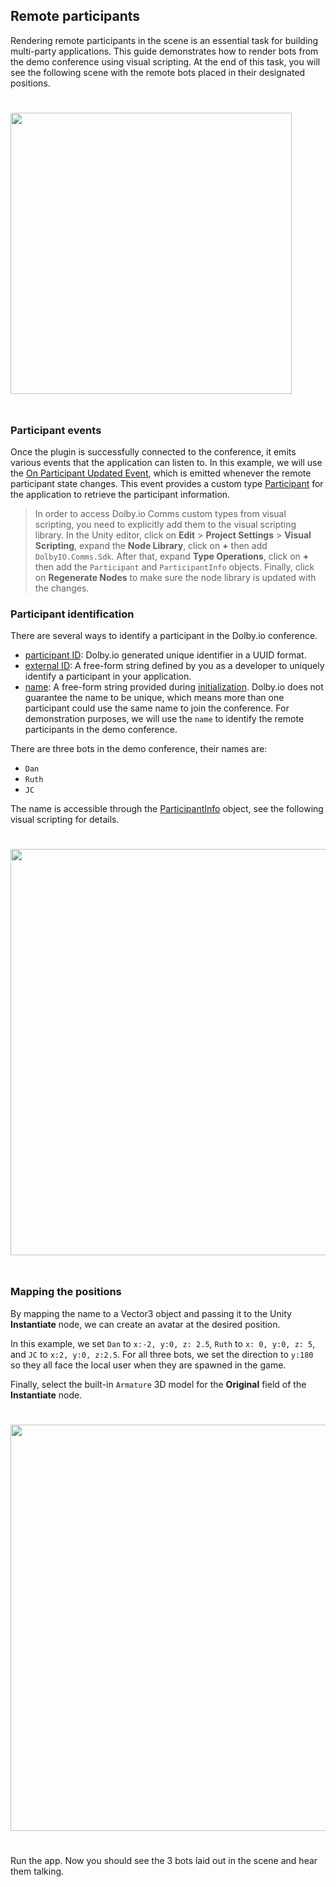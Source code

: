 ## Remote participants
Rendering remote participants in the scene is an essential task for building multi-party applications. This guide demonstrates how to render bots from the demo conference using visual scripting. At the end of this task, you will see the following scene with the remote bots placed in their designated positions.

<div style="text-align:left">
    <img style="padding:25px 0" src="~/images/samples/demo/remote-participants.png" width="450px">
</div>

### Participant events
Once the plugin is successfully connected to the conference, it emits various events that the application can listen to. In this example, we will use the [On Participant Updated Event](../visualscripting/events.html#on-participant-updated), which is emitted whenever the remote participant state changes. This event provides a custom type [Participant](xref:DolbyIO.Comms.Participant) for the application to retrieve the participant information.

> In order to access Dolby.io Comms custom types from visual scripting, you need to explicitly add them to the visual scripting library. In the Unity editor, click on **Edit** > **Project Settings** > **Visual Scripting**, expand the **Node Library**, click on **+** then add `DolbyIO.Comms.Sdk`. After that, expand **Type Operations**, click on **+** then add the `Participant` and `ParticipantInfo` objects. Finally, click on **Regenerate Nodes** to make sure the node library is updated with the changes. 

### Participant identification
There are several ways to identify a participant in the Dolby.io conference.
- [participant ID](xref:DolbyIO.Comms.Participant.Id): Dolby.io generated unique identifier in a UUID format.
- [external ID](xref:DolbyIO.Comms.ParticipantInfo.ExternalId): A free-form string defined by you as a developer to uniquely identify a participant in your application. 
- [name](xref:DolbyIO.Comms.ParticipantInfo.Name): A free-form string provided during [initialization](../visualscripting/nodes.html#initialize). Dolby.io does not guarantee the name to be unique, which means more than one participant could use the same name to join the conference. For demonstration purposes, we will use the `name` to identify the remote participants in the demo conference.

There are three bots in the demo conference, their names are:

- `Dan`
- `Ruth`
- `JC`

The name is accessible through the [ParticipantInfo](xref:DolbyIO.Comms.ParticipantInfo) object, see the following visual scripting for details. 

<div style="text-align:left">
    <img style="padding:25px 0" src="~/images/samples/demo/participant-info.png" width="650px">
</div>

### Mapping the positions
By mapping the name to a Vector3 object and passing it to the Unity **Instantiate** node, we can create an avatar at the desired position. 

In this example, we set `Dan` to `x:-2, y:0, z: 2.5`, `Ruth` to `x: 0, y:0, z: 5`, and `JC` to `x:2, y:0, z:2.5`. For all three bots, we set the direction to `y:180` so they all face the local user when they are spawned in the game. 

Finally, select the built-in `Armature` 3D model for the **Original** field of the **Instantiate** node.

<div style="text-align:left">
    <img style="padding:25px 0" src="~/images/samples/demo/participant-positions.png" width="650px">
</div>

Run the app. Now you should see the 3 bots laid out in the scene and hear them talking.